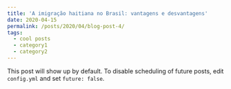 ```yaml
---
title: 'A imigração haitiana no Brasil: vantagens e desvantagens'
date: 2020-04-15
permalink: /posts/2020/04/blog-post-4/
tags:
  - cool posts
  - category1
  - category2
---
```


This post will show up by default. To disable scheduling of future posts, edit `config.yml` and set `future: false`. 
